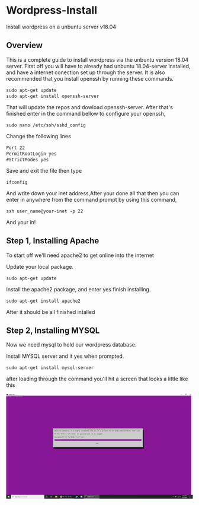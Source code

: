 # Wordpress-Install
Install wordpress on a unbuntu server v18.04

## Overview ##
This is a complete guide to install wordpress via the unbuntu version 18.04 server. First off you will have to already had unbuntu 18.04-server installed, and have a internet conection set up through the server. It is also recommended that you install openssh by running these commands.

    sudo apt-get update
    sudo apt-get install openssh-server
   
That will update the repos and dowload openssh-server. After that's finished enter in the command bellow to configure your openssh,

    sudo nano /etc/ssh/sshd_config

Change the following lines

    Port 22
    PermitRootLogin yes
    #StrictModes yes
    
Save and exit the file then type 

    ifconfig
    
And write down your inet address,After your done all that then you can enter in anywhere from the command prompt by using this command,

    ssh user_name@your-inet -p 22

And your in!
    
## Step 1, Installing Apache ##
To start off we'll need apache2 to get online into the internet 

Update your local package.

    sudo apt-get update
    
Install the apache2 package, and enter yes finish installing.

    sudo apt-get install apache2 
    
After it should be all finished intalled 

## Step 2, Installing MYSQL ##
Now we need mysql to hold our wordpress database.

Install MYSQL server and it yes when prompted.

    sudo apt-get install mysql-server
    
after loading through the command you'll hit a screen that looks a little like this 

![Example One](/images/img1.png)





